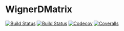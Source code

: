# WignerDMatrix

[![Build Status](https://travis-ci.com/jishnub/WignerDMatrix.jl.svg?branch=master)](https://travis-ci.com/jishnub/WignerDMatrix.jl)
[![Build Status](https://ci.appveyor.com/api/projects/status/github/jishnub/WignerDMatrix.jl?svg=true)](https://ci.appveyor.com/project/jishnub/WignerDMatrix-jl)
[![Codecov](https://codecov.io/gh/jishnub/WignerDMatrix.jl/branch/master/graph/badge.svg)](https://codecov.io/gh/jishnub/WignerDMatrix.jl)
[![Coveralls](https://coveralls.io/repos/github/jishnub/WignerDMatrix.jl/badge.svg?branch=master)](https://coveralls.io/github/jishnub/WignerDMatrix.jl?branch=master)
